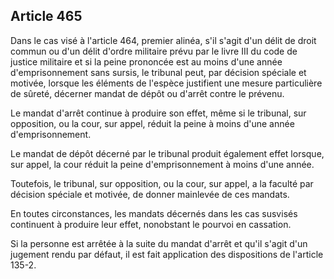 Article 465
----
Dans le cas visé à l'article 464, premier alinéa, s'il s'agit d'un délit de
droit commun ou d'un délit d'ordre militaire prévu par le livre III du code de
justice militaire et si la peine prononcée est au moins d'une année
d'emprisonnement sans sursis, le tribunal peut, par décision spéciale et
motivée, lorsque les éléments de l'espèce justifient une mesure particulière de
sûreté, décerner mandat de dépôt ou d'arrêt contre le prévenu.

Le mandat d'arrêt continue à produire son effet, même si le tribunal, sur
opposition, ou la cour, sur appel, réduit la peine à moins d'une année
d'emprisonnement.

Le mandat de dépôt décerné par le tribunal produit également effet lorsque, sur
appel, la cour réduit la peine d'emprisonnement à moins d'une année.

Toutefois, le tribunal, sur opposition, ou la cour, sur appel, a la faculté par
décision spéciale et motivée, de donner mainlevée de ces mandats.

En toutes circonstances, les mandats décernés dans les cas susvisés continuent à
produire leur effet, nonobstant le pourvoi en cassation.

Si la personne est arrêtée à la suite du mandat d'arrêt et qu'il s'agit d'un
jugement rendu par défaut, il est fait application des dispositions de l'article
135-2.
